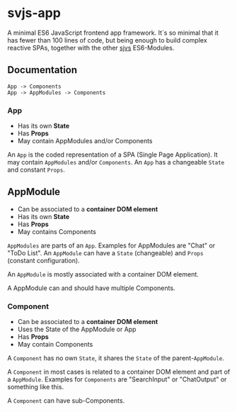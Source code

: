 # svjs-app

A minimal ES6 JavaScript frontend app framework. It´s so minimal that
it has fewer than 100 lines of code, but being enough to build complex
reactive SPAs, together with the other [sjvs](https://github.com/shaack/svjs) ES6-Modules. 

## Documentation

```
App -> Components
App -> AppModules -> Components
```

### App

- Has its own **State**
- Has **Props**
- May contain AppModules and/or Components

An `App` is the coded representation of a SPA (Single Page Application). It may contain `AppModules` and/or
`Components`. An `App` has a changeable `State` and constant `Props`. 

## AppModule

- Can be associated to a **container DOM element** 
- Has its own **State**
- Has **Props**
- May contains Components

`AppModules` are parts of an `App`. Examples for AppModules are "Chat" or "ToDo List".
An `AppModule` can have a `State` (changeable) and `Props` (constant configuration).

An `AppModule` is mostly associated with a container DOM element.   

A AppModule can and should have multiple Components.

### Component

- Can be associated to a **container DOM element**
- Uses the State of the AppModule or App
- Has **Props** 
- May contain Components

A `Component` has no own `State`, it shares the `State` of the parent-`AppModule`.

A `Component` in most cases is related to a container DOM element and part of a `AppModule`. 
Examples for `Components` are "SearchInput" or "ChatOutput" or something like this.

A `Component` can have sub-Components.